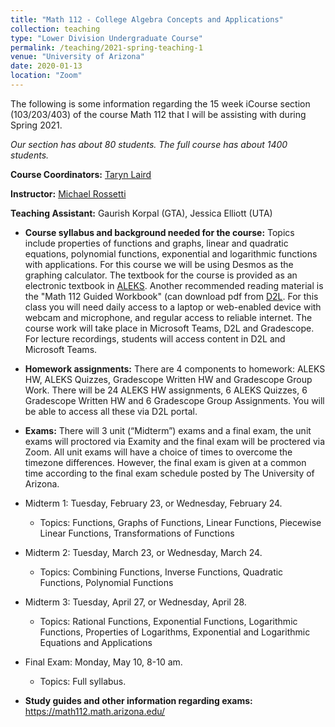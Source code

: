 ```yaml
---
title: "Math 112 - College Algebra Concepts and Applications"
collection: teaching
type: "Lower Division Undergraduate Course"
permalink: /teaching/2021-spring-teaching-1
venue: "University of Arizona"
date: 2020-01-13
location: "Zoom"
---
```

The following is some information regarding the 15 week iCourse section (103/203/403) of the course Math 112 that I will be assisting with during Spring 2021. 

*Our section has about 80 students. The full course has about 1400 students.*

**Course Coordinators:** [Taryn Laird](https://www.math.arizona.edu/people/tarynl)

**Instructor:** [Michael Rossetti](https://www.math.arizona.edu/people/mrrossetti)

**Teaching Assistant:** Gaurish Korpal (GTA), Jessica Elliott (UTA)


* **Course syllabus and background needed for the course:** Topics include properties of functions and graphs, linear and quadratic equations, polynomial functions, exponential and logarithmic functions with applications. For this course we will be using Desmos as the graphing calculator. The textbook for the course is provided as an electronic textbook in [ALEKS](https://gkorpal.github.io/files/curriculum.pdf). Another recommended reading material is the "Math 112 Guided Workbook" (can download pdf from [D2L](https://d2l.arizona.edu/d2l/loginh/). For this class you will need daily access to a laptop or web-enabled device with webcam and microphone, and regular access to reliable internet. The course work will take place in Microsoft Teams, D2L and Gradescope.  For lecture recordings, students will access content in D2L and Microsoft Teams.

* **Homework assignments:** There are 4 components to homework: ALEKS HW, ALEKS Quizzes, Gradescope Written HW and Gradescope Group Work. There will be 24 ALEKS HW assignments, 6 ALEKS Quizzes, 6 Gradescope Written HW and 6 Gradescope Group Assignments. You will be able to access all these via D2L portal.

* **Exams:** There will 3 unit (“Midterm”) exams and a final exam, the unit exams will proctored via Examity and the final exam will be proctered via Zoom. All unit exams will have a choice of times to overcome the timezone differences. However, the final exam is given at a common time according to the final exam schedule posted by The University of Arizona.
 * Midterm 1: Tuesday, February 23, or Wednesday, February 24.
    * Topics: Functions, Graphs of Functions, Linear Functions, Piecewise Linear Functions, Transformations of Functions
  * Midterm 2: Tuesday, March 23, or Wednesday, March 24.
    * Topics: Combining Functions, Inverse Functions, Quadratic Functions, Polynomial Functions
  * Midterm 3: Tuesday, April 27, or Wednesday, April 28.
    * Topics: Rational Functions, Exponential Functions, Logarithmic Functions, Properties of Logarithms, Exponential and
Logarithmic Equations and Applications
  * Final Exam: Monday, May 10, 8-10 am. 
    * Topics: Full syllabus.
  
* **Study guides and other information regarding exams:** <a href="https://math112.math.arizona.edu/" target="_blank">https://math112.math.arizona.edu/ </a> 
